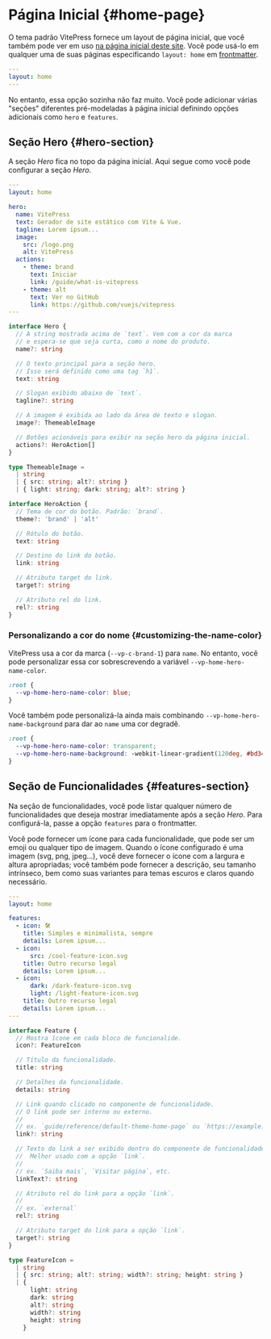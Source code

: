# Página Inicial {#home-page}

O tema padrão VitePress fornece um layout de página inicial, que você também pode ver em uso [na página inicial deste site](../). Você pode usá-lo em qualquer uma de suas páginas especificando `layout: home` em [frontmatter](./frontmatter-config).

```yaml
---
layout: home
---
```

No entanto, essa opção sozinha não faz muito. Você pode adicionar várias "seções" diferentes pré-modeladas à página inicial definindo opções adicionais como `hero` e `features`.

## Seção Hero {#hero-section}

A seção _Hero_ fica no topo da página inicial. Aqui segue como você pode configurar a seção _Hero_.

```yaml
---
layout: home

hero:
  name: VitePress
  text: Gerador de site estático com Vite & Vue.
  tagline: Lorem ipsum...
  image:
    src: /logo.png
    alt: VitePress
  actions:
    - theme: brand
      text: Iniciar
      link: /guide/what-is-vitepress
    - theme: alt
      text: Ver no GitHub
      link: https://github.com/vuejs/vitepress
---
```

```ts
interface Hero {
  // A string mostrada acima de `text`. Vem com a cor da marca
  // e espera-se que seja curta, como o nome do produto.
  name?: string

  // O texto principal para a seção hero.
  // Isso será definido como uma tag `h1`.
  text: string

  // Slogan exibido abaixo de `text`.
  tagline?: string

  // A imagem é exibida ao lado da área de texto e slogan.
  image?: ThemeableImage

  // Botões acionáveis para exibir na seção hero da página inicial.
  actions?: HeroAction[]
}

type ThemeableImage =
  | string
  | { src: string; alt?: string }
  | { light: string; dark: string; alt?: string }

interface HeroAction {
  // Tema de cor do botão. Padrão: `brand`.
  theme?: 'brand' | 'alt'

  // Rótulo do botão.
  text: string

  // Destino do link do botão.
  link: string

  // Atributo target do link.
  target?: string

  // Atributo rel do link.
  rel?: string
}
```

### Personalizando a cor do nome {#customizing-the-name-color}

VitePress usa a cor da marca (`--vp-c-brand-1`) para `name`. No entanto, você pode personalizar essa cor sobrescrevendo a variável `--vp-home-hero-name-color`.

```css
:root {
  --vp-home-hero-name-color: blue;
}
```

Você também pode personalizá-la ainda mais combinando `--vp-home-hero-name-background` para dar ao `name` uma cor degradê.

```css
:root {
  --vp-home-hero-name-color: transparent;
  --vp-home-hero-name-background: -webkit-linear-gradient(120deg, #bd34fe, #41d1ff);
}
```

## Seção de Funcionalidades {#features-section}

Na seção de funcionalidades, você pode listar qualquer número de funcionalidades que deseja mostrar imediatamente após a seção _Hero_. Para configurá-la, passe a opção `features` para o frontmatter.

Você pode fornecer um ícone para cada funcionalidade, que pode ser um emoji ou qualquer tipo de imagem. Quando o ícone configurado é uma imagem (svg, png, jpeg...), você deve fornecer o ícone com a largura e altura apropriadas; você também pode fornecer a descrição, seu tamanho intrínseco, bem como suas variantes para temas escuros e claros quando necessário.

```yaml
---
layout: home

features:
  - icon: 🛠️
    title: Simples e minimalista, sempre
    details: Lorem ipsum...
  - icon:
      src: /cool-feature-icon.svg
    title: Outro recurso legal
    details: Lorem ipsum...
  - icon:
      dark: /dark-feature-icon.svg
      light: /light-feature-icon.svg
    title: Outro recurso legal
    details: Lorem ipsum...
---
```

```ts
interface Feature {
  // Mostra ícone em cada bloco de funcionalide.
  icon?: FeatureIcon

  // Título da funcionalidade.
  title: string

  // Detalhes da funcionalidade.
  details: string

  // Link quando clicado no componente de funcionalidade.
  // O link pode ser interno ou externo.
  //
  // ex. `guide/reference/default-theme-home-page` ou `https://example.com`
  link?: string

  // Texto do link a ser exibido dentro do componente de funcionalidade.
  //  Melhor usado com a opção `link`.
  //
  // ex. `Saiba mais`, `Visitar página`, etc.
  linkText?: string

  // Atributo rel do link para a opção `link`.
  //
  // ex. `external`
  rel?: string

  // Atributo target do link para a opção `link`.
  target?: string
}

type FeatureIcon =
  | string
  | { src: string; alt?: string; width?: string; height: string }
  | {
      light: string
      dark: string
      alt?: string
      width?: string
      height: string
    }
```
